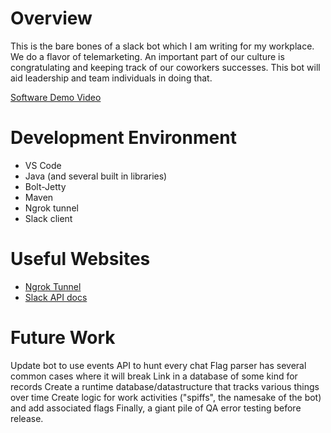 # Overview


This is the bare bones of a slack bot which I am writing for my workplace. We do a flavor of telemarketing. An important part of our culture is congratulating and keeping track of our coworkers successes. This bot will aid leadership and team individuals in doing that.

[Software Demo Video](https://www.youtube.com/watch?v=TM4K5MwKZZg)

# Development Environment

- VS Code
- Java (and several built in libraries)
- Bolt-Jetty
- Maven
- Ngrok tunnel
- Slack client


# Useful Websites

* [Ngrok Tunnel](https://ngrok.com/)
* [Slack API docs](https://api.slack.com/)

# Future Work
Update bot to use events API to hunt every chat
Flag parser has several common cases where it will break
Link in a database of some kind for records
Create a runtime database/datastructure that tracks various things over time
Create logic for work activities ("spiffs", the namesake of the bot) and add associated flags
Finally, a giant pile of QA error testing before release.